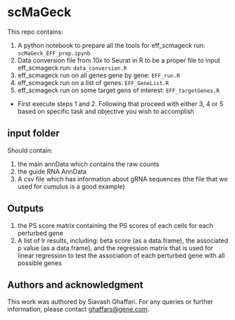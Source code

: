 # scMaGeck
This repo contains:
1. A python notebook to prepare all the tools for eff_scmageck run: `scMaGeck_EFF_prep.ipynb`
2. Data conversion file from 10x to Seurat in R to be a proper file to input eff_scmageck run: `data_conversion.R`
3. eff_scmageck run on all genes gene by gene: `EFF_run.R`
4. eff_scmageck run on a list of genes: `EFF_GeneList.R`
5. eff_scmageck run on some target gens of interest: `EFF_targetGenes.R`

- First execute steps 1 and 2. Following that proceed with either 3, 4 or 5 based on specific task and objective you wish to accomplish

## input folder
Should contain:
1. the main annData which contains the raw counts
2. the guide RNA AnnData
3. A csv file which has information about gRNA sequences (the file that we used for cumulus is a good example)

## Outputs
1. the PS score matrix containing the PS scores of each cells for each perturbed gene 
2. A list of lr results, including: beta score (as a data.frame), the associated p value (as a data.frame), and the regression matrix that is used for linear regression to test the association of each perturbed gene with all possible genes


## Authors and acknowledgment
This work was authored by Siavash Ghaffari. For any queries or further information, please contact [ghaffars@gene.com](mailto:ghaffars@gene.com).